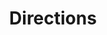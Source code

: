 ---
title: Directions
layout: redirect
destination: /searching/
eleventyNavigation:
  key: map-searching-redirect
  title: Searching
  parent: map
  order: 9996
---